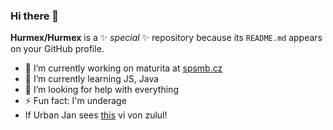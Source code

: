 ### Hi there 👋


**Hurmex/Hurmex** is a ✨ _special_ ✨ repository because its `README.md` appears on your GitHub profile.

- 🔭 I’m currently working on maturita at [spsmb.cz](https://www.spsmb.cz/)
- 🌱 I’m currently learning JS, Java
- 🤔 I’m looking for help with everything
- ⚡ Fun fact: I'm underage
- If Urban Jan sees [this](https://www.youtube.com/watch?v=X4JMV9cAW98) vi von zulul!
